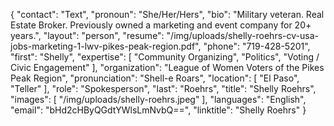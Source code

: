 {
  "contact": "Text",
  "pronoun": "She/Her/Hers",
  "bio": "Military veteran. Real Estate Broker. Previously owned a marketing and event company for 20+ years.",
  "layout": "person",
  "resume": "/img/uploads/shelly-roehrs-cv-usa-jobs-marketing-1-lwv-pikes-peak-region.pdf",
  "phone": "719-428-5201",
  "first": "Shelly",
  "expertise": [
    "Community Organizing",
    "Politics",
    "Voting / Civic Engagement"
  ],
  "organization": "League of Women Voters of the Pikes Peak Region",
  "pronunciation": "Shell-e Roars",
  "location": [
    "El Paso",
    "Teller"
  ],
  "role": "Spokesperson",
  "last": "Roehrs",
  "title": "Shelly Roehrs",
  "images": [
    "/img/uploads/shelly-roehrs.jpeg"
  ],
  "languages": "English",
  "email": "bHd2cHByQGdtYWlsLmNvbQ==",
  "linktitle": "Shelly Roehrs"
}
